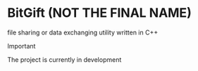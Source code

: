 # BitGift (NOT THE FINAL NAME)
file sharing or data exchanging utility written in C++

>[!IMPORTANT]
> The project is currently in development 
